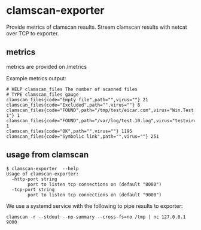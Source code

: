 # clamscan-exporter
Provide metrics of clamscan results. Stream clamscan results with netcat over TCP to exporter. 


## metrics 

metrics are provided on /metrics

Example metrics output:
```
# HELP clamscan_files The number of scanned files
# TYPE clamscan_files gauge
clamscan_files{code="Empty file",path="",virus=""} 21
clamscan_files{code="Excluded",path="",virus=""} 8
clamscan_files{code="FOUND",path="/tmp/test/eicar.com",virus="Win.Test.EICAR_HDB-1"} 1
clamscan_files{code="FOUND",path="/var/log/test.10.log",virus="testvirus"} 1
clamscan_files{code="OK",path="",virus=""} 1195
clamscan_files{code="Symbolic link",path="",virus=""} 251

```

## usage from clamscan

```
$ clamscan-exporter  --help
Usage of clamscan-exporter:
  -http-port string
    	port to listen tcp connections on (default "8080")
  -tcp-port string
    	port to listen tcp connections on (default "9000")
```

We use a systemd service with the following to pipe results to exporter:
```
clamscan -r --stdout --no-summary --cross-fs=no /tmp | nc 127.0.0.1 9000
```
